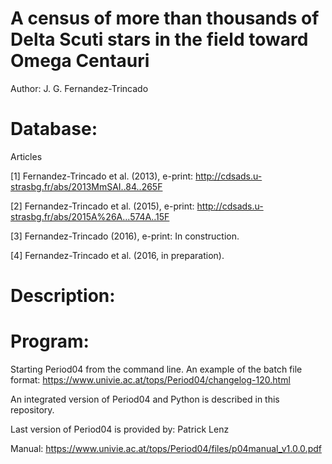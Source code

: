 A census of more than thousands of Delta Scuti stars in the field toward Omega Centauri
=======================================================================================

Author: J. G. Fernandez-Trincado

Database:
========


Articles 

[1] Fernandez-Trincado et al. (2013), e-print: http://cdsads.u-strasbg.fr/abs/2013MmSAI..84..265F 

[2] Fernandez-Trincado et al. (2015), e-print: http://cdsads.u-strasbg.fr/abs/2015A%26A...574A..15F

[3] Fernandez-Trincado (2016), e-print: In construction.

[4] Fernandez-Trincado et al. (2016, in preparation).

Description:
============


Program:
============

Starting Period04 from the command line. An example of the batch file format: https://www.univie.ac.at/tops/Period04/changelog-120.html

An integrated version of Period04 and Python is described in this repository.

Last version of Period04 is provided by: Patrick Lenz

Manual: https://www.univie.ac.at/tops/Period04/files/p04manual_v1.0.0.pdf

